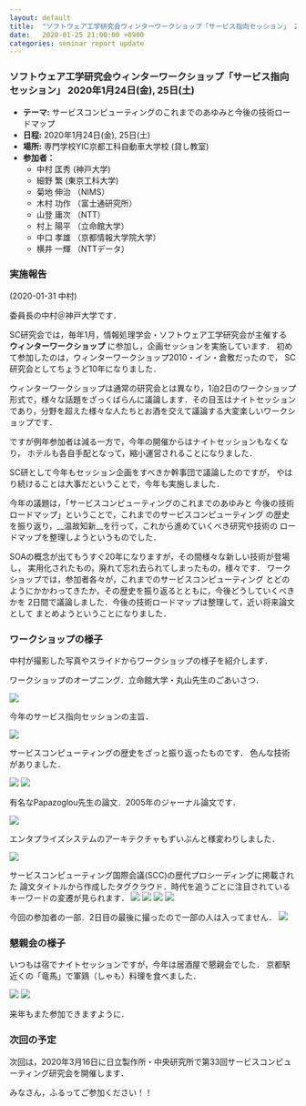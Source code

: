 ```yaml
---
layout: default
title:  "ソフトウェア工学研究会ウィンターワークショップ「サービス指向セッション」 2020年1月24日(金), 25日(土)"
date:   2020-01-25 21:00:00 +0900
categories: seminar report update
---
```


### ソフトウェア工学研究会ウィンターワークショップ「サービス指向セッション」 2020年1月24日(金), 25日(土)
- __テーマ:__  サービスコンピューティングのこれまでのあゆみと今後の技術ロードマップ
- __日程:__ 2020年1月24日(金), 25日(土)
- __場所:__ 専門学校YIC京都工科自動車大学校 (貸し教室) 
- __参加者：__
	- 中村 匡秀  (神戸大学)
	- 細野 繁  (東京工科大学)
	- 菊地 伸治 （NIMS）
	- 木村 功作 （富士通研究所）
	- 山登 庸次 （NTT）
	- 村上 陽平 （立命館大学）
	- 中口 孝雄 （京都情報大学院大学）
	- 横井 一輝 （NTTデータ）
	
	
### 実施報告

(2020-01-31 中村)

委員長の中村＠神戸大学です．

SC研究会では，毎年1月，情報処理学会・ソフトウェア工学研究会が主催する
__ウィンターワークショップ__ に参加し，企画セッションを実施しています．
初めて参加したのは，ウィンターワークショップ2010・イン・倉敷だったので，
SC研究会としてちょうど10年になりました．

ウィンターワークショップは通常の研究会とは異なり，1泊2日のワークショップ
形式で，様々な話題をざっくばらんに議論します．その目玉はナイトセッション
であり，分野を超えた様々な人たちとお酒を交えて議論する大変楽しいワークショップです．

ですが例年参加者は減る一方で，今年の開催からはナイトセッションもなくなり，
ホテルも各自手配となって，縮小運営されることになりました．

SC研として今年もセッション企画をすべきか幹事団で議論したのですが，
やはり続けることは大事だということで，今年も実施しました．

今年の議題は，「サービスコンピューティングのこれまでのあゆみと
今後の技術ロードマップ」ということで，これまでのサービスコンピューティング
の歴史を振り返り，__温故知新__を行って，これから進めていくべき研究や技術の
ロードマップを整理しようというものでした．

SOAの概念が出てもうすぐ20年になりますが，その間様々な新しい技術が登場し，
実用化されたもの，廃れて忘れ去られてしまったもの，様々です．
ワークショップでは，参加者各々が，これまでのサービスコンピューティング
とどのようにかかわってきたか，その歴史を振り返るとともに，今後どうしていくべきかを
2日間で議論しました．今後の技術ロードマップは整理して，近い将来論文として
まとめようということになりました．

### ワークショップの様子

中村が撮影した写真やスライドからワークショップの様子を紹介します．


ワークショップのオープニング．立命館大学・丸山先生のごあいさつ．

<img src="/assets/file/20200124/01_opening.jpg">

今年のサービス指向セッションの主旨．

<img src="/assets/file/20200124/02_session_shushi.jpg">

サービスコンピューティングの歴史をざっと振り返ったものです．
色んな技術がありました．

<img src="/assets/file/20200124/03_sc_history1.jpg">

<img src="/assets/file/20200124/04_sc_history2.jpg">

有名なPapazoglou先生の論文．2005年のジャーナル論文です．

<img src="/assets/file/20200124/05_sc_papazoglou.jpg">

エンタプライズシステムのアーキテクチャもずいぶんと様変わりしました．

<img src="/assets/file/20200124/06_sc_architecture.jpg">

サービスコンピューティング国際会議(SCC)の歴代プロシーディングに掲載された
論文タイトルから作成したタグクラウド．時代を追うごとに注目されている
キーワードの変遷が見られます．
<img src="/assets/file/20200124/07_tag_cloud1.jpg">
<img src="/assets/file/20200124/08_tag_cloud2.jpg">
<img src="/assets/file/20200124/09_tag_cloud3.jpg">
<img src="/assets/file/20200124/10_tag_cloud4.jpg">

今回の参加者の一部．2日目の最後に撮ったので一部の人は入ってません．
<img src="/assets/file/20200124/11_participants.jpg">

### 懇親会の様子

いつもは宿でナイトセッションですが，今年は居酒屋で懇親会でした．
京都駅近くの「竜馬」で軍鶏（しゃも）料理を食べました．

<img src="/assets/file/20200124/21_konshinkai1.jpg">

<img src="/assets/file/20200124/22_konshinkai2.jpg">

来年もまた参加できますように．


### 次回の予定

次回は，2020年3月16日に日立製作所・中央研究所で第33回サービスコンピューティング研究会を開催します．


みなさん，ふるってご参加ください！！



